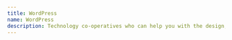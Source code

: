 ```yaml
---
title: WordPress
name: WordPress
description: Technology co-operatives who can help you with the design, deployment, hosting and managment of WordPress sites, WordPress is the worlds leading open source web based content management software.
---
```

